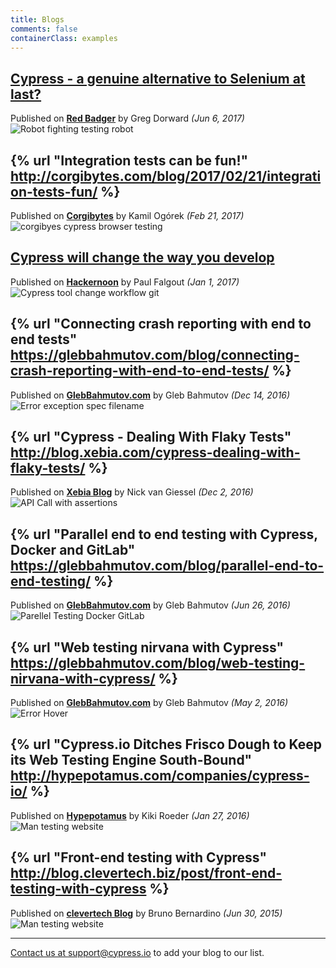 ```yaml
---
title: Blogs
comments: false
containerClass: examples
---
```


## [Cypress - a genuine alternative to Selenium at last?](https://red-badger.com/blog/2017/6/16/cypress-a-genuine-alternative-to-selenium-at-last)

Published on [**Red Badger**](https://red-badger.com/blog) by Greg Dorward *(Jun 6, 2017)*
![Robot fighting testing robot](/img/examples/robot-fights.png)

## {% url "Integration tests can be fun!" http://corgibytes.com/blog/2017/02/21/integration-tests-fun/ %}

Published on [**Corgibytes**](http://corgibytes.com/blog) by Kamil Ogórek *(Feb 21, 2017)*
![corgibyes cypress browser testing](/img/examples/corgibytes-cypress-browser-tests-graph.jpg)

## [Cypress will change the way you develop](https://hackernoon.com/cypress-will-change-the-way-you-develop-47a194d2a33f)

Published on [**Hackernoon**](https://hackernoon.com) by Paul Falgout *(Jan 1, 2017)*
![Cypress tool change workflow git](/img/examples/cypress-tool-change-workflow-git.jpg)

## {% url "Connecting crash reporting with end to end tests" https://glebbahmutov.com/blog/connecting-crash-reporting-with-end-to-end-tests/ %}

Published on [**GlebBahmutov.com**](https://glebbahmutov.com/blog) by Gleb Bahmutov *(Dec 14, 2016)*
![Error exception spec filename](/img/examples/error-exception-includes-spec-filename-and-full-test-title-in-the-extra-and-tags-objects.jpg)

## {% url "Cypress - Dealing With Flaky Tests" http://blog.xebia.com/cypress-dealing-with-flaky-tests/ %}

Published on [**Xebia Blog**](http://blog.xebia.com) by Nick van Giessel *(Dec 2, 2016)*
![API Call with assertions](/img/examples/cypress-assertion-after-api-call-xebia-blog.jpg)

## {% url "Parallel end to end testing with Cypress, Docker and GitLab" https://glebbahmutov.com/blog/parallel-end-to-end-testing/ %}

Published on [**GlebBahmutov.com**](https://glebbahmutov.com/blog) by Gleb Bahmutov *(Jun 26, 2016)*
![Parellel Testing Docker GitLab](/img/examples/gleb-bahmutov-blog-parellel-testing-cypress-docker-container-gitlab.jpg)

## {% url "Web testing nirvana with Cypress" https://glebbahmutov.com/blog/web-testing-nirvana-with-cypress/ %}

Published on [**GlebBahmutov.com**](https://glebbahmutov.com/blog) by Gleb Bahmutov *(May 2, 2016)*
![Error Hover](/img/examples/cypress-assertion-error-hover-gleb-bahmutov-blog.jpg)

## {% url "Cypress.io Ditches Frisco Dough to Keep its Web Testing Engine South-Bound" http://hypepotamus.com/companies/cypress-io/ %}

Published on [**Hypepotamus**](http://hypepotamus.com) by Kiki Roeder *(Jan 27, 2016)*
![Man testing website](/img/examples/hypepotamus-guy-testing-website.jpg)

## {% url "Front-end testing with Cypress" http://blog.clevertech.biz/post/front-end-testing-with-cypress %}

Published on [**clevertech Blog**](http://blog.clevertech.biz) by Bruno Bernardino *(Jun 30, 2015)*
![Man testing website](/img/examples/cypress-code-clevertech-blog.jpg)

***

[Contact us at support@cypress.io](mailto:support@cypress.io) to add your blog to our list.
